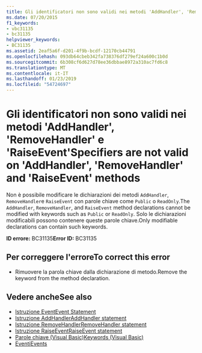 ```yaml
---
title: Gli identificatori non sono validi nei metodi 'AddHandler', 'RemoveHandler' e 'RaiseEvent'
ms.date: 07/20/2015
f1_keywords:
- vbc31135
- bc31135
helpviewer_keywords:
- BC31135
ms.assetid: 2eaf5a6f-d201-4f9b-bcdf-12170cb44791
ms.openlocfilehash: 093db64cbeb342fa738376df279ef24a600c1b0d
ms.sourcegitcommit: 6b308cf6d627d78ee36dbbae8972a310ac7fd6c8
ms.translationtype: MT
ms.contentlocale: it-IT
ms.lasthandoff: 01/23/2019
ms.locfileid: "54724697"
---
```

# <a name="specifiers-are-not-valid-on-addhandler-removehandler-and-raiseevent-methods"></a><span data-ttu-id="c61f6-102">Gli identificatori non sono validi nei metodi 'AddHandler', 'RemoveHandler' e 'RaiseEvent'</span><span class="sxs-lookup"><span data-stu-id="c61f6-102">Specifiers are not valid on 'AddHandler', 'RemoveHandler' and 'RaiseEvent' methods</span></span>
<span data-ttu-id="c61f6-103">Non è possibile modificare le dichiarazioni dei metodi `AddHandler`, `RemoveHandler`e `RaiseEvent` con parole chiave come `Public` o `ReadOnly`.</span><span class="sxs-lookup"><span data-stu-id="c61f6-103">The `AddHandler`, `RemoveHandler`, and `RaiseEvent` method declarations cannot be modified with keywords such as `Public` or `ReadOnly`.</span></span> <span data-ttu-id="c61f6-104">Solo le dichiarazioni modificabili possono contenere queste parole chiave.</span><span class="sxs-lookup"><span data-stu-id="c61f6-104">Only modifiable declarations can contain such keywords.</span></span>  
  
 <span data-ttu-id="c61f6-105">**ID errore:** BC31135</span><span class="sxs-lookup"><span data-stu-id="c61f6-105">**Error ID:** BC31135</span></span>  
  
## <a name="to-correct-this-error"></a><span data-ttu-id="c61f6-106">Per correggere l'errore</span><span class="sxs-lookup"><span data-stu-id="c61f6-106">To correct this error</span></span>  
  
-   <span data-ttu-id="c61f6-107">Rimuovere la parola chiave dalla dichiarazione di metodo.</span><span class="sxs-lookup"><span data-stu-id="c61f6-107">Remove the keyword from the method declaration.</span></span>  
  
## <a name="see-also"></a><span data-ttu-id="c61f6-108">Vedere anche</span><span class="sxs-lookup"><span data-stu-id="c61f6-108">See also</span></span>
- [<span data-ttu-id="c61f6-109">Istruzione Event</span><span class="sxs-lookup"><span data-stu-id="c61f6-109">Event Statement</span></span>](../../visual-basic/language-reference/statements/event-statement.md)
- [<span data-ttu-id="c61f6-110">Istruzione AddHandler</span><span class="sxs-lookup"><span data-stu-id="c61f6-110">AddHandler statement</span></span>](~/docs/visual-basic/language-reference/statements/addhandler-statement.md)
- [<span data-ttu-id="c61f6-111">Istruzione RemoveHandler</span><span class="sxs-lookup"><span data-stu-id="c61f6-111">RemoveHandler statement</span></span>](~/docs/visual-basic/language-reference/statements/removehandler-statement.md)
- [<span data-ttu-id="c61f6-112">Istruzione RaiseEvent</span><span class="sxs-lookup"><span data-stu-id="c61f6-112">RaiseEvent statement</span></span>](~/docs/visual-basic/language-reference/statements/raiseevent-statement.md)
- [<span data-ttu-id="c61f6-113">Parole chiave (Visual Basic)</span><span class="sxs-lookup"><span data-stu-id="c61f6-113">Keywords (Visual Basic)</span></span>](~/docs/visual-basic/language-reference/keywords/index.md)
- [<span data-ttu-id="c61f6-114">Eventi</span><span class="sxs-lookup"><span data-stu-id="c61f6-114">Events</span></span>](../../visual-basic/programming-guide/language-features/events/index.md)
